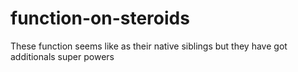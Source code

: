 # function-on-steroids
These function seems like as their native siblings but they have got additionals super powers
